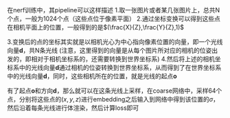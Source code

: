 在nerf训练中，其pipeline可以这样描述
1.取一张图片或者某几张图片上，总共N个点，一般为1024个点（这些点位于像素平面）
2.通过坐标变换可以得到这些点在相机平面上的位置，一般得到的是$(\frac{X}{Z},\frac{Y}{Z},1)$

3.变换后的点的坐标其实就是以相机光心为中心指向像素位置的向量，即一个光线向量$\mathbf d$，共N条光线
(注意，这里得到的向量是从每个图片所对应的相机的位姿出发的，即相对于相机坐标系的，还需要转换到世界坐标系)
4.然后将上述的相机坐标系中的光线向量$\mathbf d$通过相机的位姿转换到世界坐标系，从而得到了在世界坐标系中的光线向量$\mathbf d$，同时，这些相机所在的位置，就是光线的起点$\mathbf o$

有了起点$\mathbf o$和方向$\mathbf d$，那么就可以在这条光线上采样，在coarse网络中，采样64个点，分别将这些点的$(x,y,z)$进行embedding之后输入到网络中得到该位置的$\sigma$，然后沿着每条光线进行体渲染，然后计算loss即可